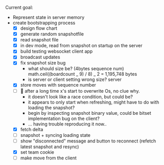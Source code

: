 Current goal:

- Represent state in server memory
- create bootstrapping process
  - [x] design flow chart
  - [x] generate random snapshotfile
  - [x] read snapshot file
  - [x] in dev mode, read from snapshot on startup on the server
  - [x] build testing websocket client app
  - [x] broadcast updates
  - [x] fix snapshot size bug
    - what should size be? (4bytes sequence num) math.ceil((boardcount _ 9) / 8) _ 2 = 1,195,748 bytes
    - is server or client setting wrong size? server
  - [x] store moves with sequence number
  - [ ] 🐞 after a long time x's start to overwrite Os, no clue why.
    - it doesn't look like a race condition, but could be?
    - it appears to only start when refreshing, might have to do with loading the snapshot?
    - begin by inspecting snapshot binary value, could be bitset implementation bug on the client?
    - ... having trouble reproducing it now..
  - [x] fetch delta
  - [ ] snapshot + syncing loading state
  - [ ] show "disconnected" message and button to reconnect (refetch latest snapshot and resync)
  - [x] set team cookie
  - [ ] make move from the client
